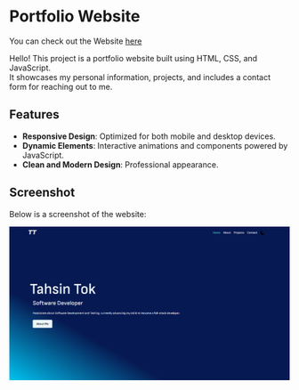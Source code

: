# Portfolio Website

You can check out the Website [here]()

Hello!
This project is a  portfolio website built using HTML, CSS, and JavaScript.  
It showcases my personal information, projects, and includes a contact form for reaching out to me.

## Features
- **Responsive Design**: Optimized for both mobile and desktop devices.  
- **Dynamic Elements**: Interactive animations and components powered by JavaScript.  
- **Clean and Modern Design**: Professional appearance.


## Screenshot
Below is a screenshot of the website:

![Screenshot of Portfolio Website](assets/img/screenshot/screenshot1.png)